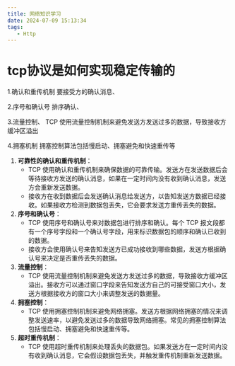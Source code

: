 ```yaml
---
title: 网络知识学习
date: 2024-07-09 15:13:34
tags:  
   - Http
---
```



# tcp协议是如何实现稳定传输的

1.确认和重传机制  要接受方的确认消息、

2.序号和确认号  排序确认、

3.流量控制、 TCP 使用流量控制机制来避免发送方发送过多的数据，导致接收方缓冲区溢出

4.拥塞机制   拥塞控制算法包括慢启动、拥塞避免和快速重传等

1. **可靠性的确认和重传机制**：
   - TCP 使用确认和重传机制来确保数据的可靠传输。发送方在发送数据后会等待接收方发送的确认消息，如果在一定时间内没有收到确认消息，发送方会重新发送数据。
   - 接收方在收到数据后会发送确认消息给发送方，以告知发送方数据已经接收。如果接收方检测到数据包丢失，它会要求发送方重传丢失的数据。
2. **序号和确认号**：
   - TCP 使用序号和确认号来对数据包进行排序和确认。每个 TCP 报文段都有一个序号字段和一个确认号字段，用来标识数据包的顺序和确认已收到的数据。
   - 接收方会使用确认号来告知发送方已成功接收到哪些数据，发送方根据确认号来决定是否重传丢失的数据。
3. **流量控制**：
   - TCP 使用流量控制机制来避免发送方发送过多的数据，导致接收方缓冲区溢出。接收方可以通过窗口字段来告知发送方自己的可接受窗口大小，发送方根据接收方的窗口大小来调整发送的数据量。
4. **拥塞控制**：
   - TCP 使用拥塞控制机制来避免网络拥塞。发送方根据网络拥塞的情况来调整发送速率，以避免发送过多的数据导致网络拥塞。常见的拥塞控制算法包括慢启动、拥塞避免和快速重传等。
5. **超时重传机制**：
   - TCP 使用超时重传机制来处理丢失的数据包。如果发送方在一定时间内没有收到确认消息，它会假设数据包丢失，并触发重传机制重新发送数据。